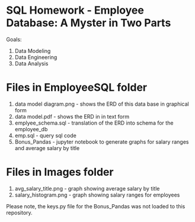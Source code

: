 # SQL Homework - Employee Database: A Myster in Two Parts

Goals:
1. Data Modeling
2. Data Engineering
3. Data Analysis

# Files in EmployeeSQL folder

1. data model diagram.png - shows the ERD of this data base in graphical form
2. data model.pdf - shows the ERD in in text form
3. emplyee_schema.sql - translation of the ERD into schema for the employee_db
4. emp.sql - query sql code
5. Bonus_Pandas - jupyter notebook to generate graphs for salary ranges and average salary by title

# Files in Images folder

1. avg_salary_title.png - graph showing average salary by title
2. salary_histogram.png - graph showing salary ranges for employees

Please note, the keys.py file for the Bonus_Pandas was not loaded to this repository.
